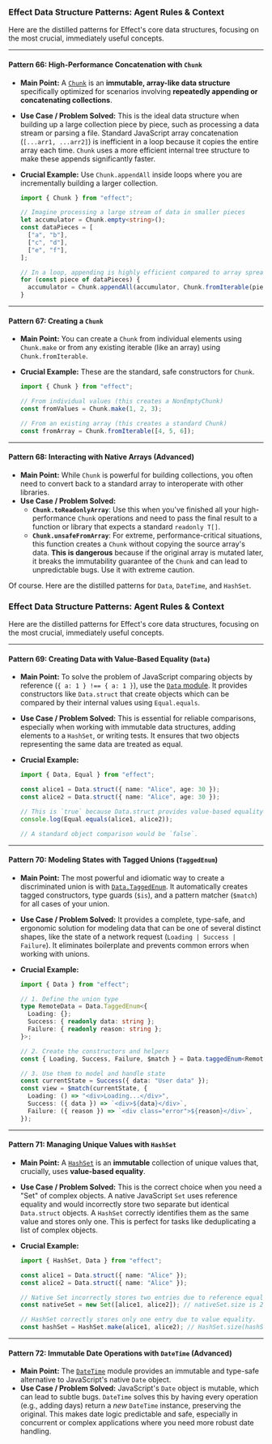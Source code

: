 ### Effect Data Structure Patterns: Agent Rules & Context

Here are the distilled patterns for Effect's core data structures, focusing on the most crucial, immediately useful concepts.

---

#### **Pattern 66: High-Performance Concatenation with `Chunk`**

- **Main Point:** A [`Chunk`](<https://www.google.com/search?q=%5Bhttps://effect.website/docs/data-types/chunk/%5D(https://effect.website/docs/data-types/chunk/)>) is an **immutable, array-like data structure** specifically optimized for scenarios involving **repeatedly appending or concatenating collections**.

- **Use Case / Problem Solved:** This is the ideal data structure when building up a large collection piece by piece, such as processing a data stream or parsing a file. Standard JavaScript array concatenation (`[...arr1, ...arr2]`) is inefficient in a loop because it copies the entire array each time. `Chunk` uses a more efficient internal tree structure to make these appends significantly faster.

- **Crucial Example:** Use `Chunk.appendAll` inside loops where you are incrementally building a larger collection.

  ```typescript
  import { Chunk } from "effect";

  // Imagine processing a large stream of data in smaller pieces
  let accumulator = Chunk.empty<string>();
  const dataPieces = [
    ["a", "b"],
    ["c", "d"],
    ["e", "f"],
  ];

  // In a loop, appending is highly efficient compared to array spreading
  for (const piece of dataPieces) {
    accumulator = Chunk.appendAll(accumulator, Chunk.fromIterable(piece));
  }
  ```

---

#### **Pattern 67: Creating a `Chunk`**

- **Main Point:** You can create a `Chunk` from individual elements using `Chunk.make` or from any existing iterable (like an array) using `Chunk.fromIterable`.

- **Crucial Example:** These are the standard, safe constructors for `Chunk`.

  ```typescript
  import { Chunk } from "effect";

  // From individual values (this creates a NonEmptyChunk)
  const fromValues = Chunk.make(1, 2, 3);

  // From an existing array (this creates a standard Chunk)
  const fromArray = Chunk.fromIterable([4, 5, 6]);
  ```

---

#### **Pattern 68: Interacting with Native Arrays (Advanced)**

- **Main Point:** While `Chunk` is powerful for building collections, you often need to convert back to a standard array to interoperate with other libraries.
- **Use Case / Problem Solved:**
  - **`Chunk.toReadonlyArray`**: Use this when you've finished all your high-performance `Chunk` operations and need to pass the final result to a function or library that expects a standard `readonly T[]`.
  - **`Chunk.unsafeFromArray`**: For extreme, performance-critical situations, this function creates a `Chunk` without copying the source array's data. **This is dangerous** because if the original array is mutated later, it breaks the immutability guarantee of the `Chunk` and can lead to unpredictable bugs. Use it with extreme caution.

Of course. Here are the distilled patterns for `Data`, `DateTime`, and `HashSet`.

### Effect Data Structure Patterns: Agent Rules & Context

Here are the distilled patterns for Effect's core data structures, focusing on the most crucial, immediately useful concepts.

---

#### **Pattern 69: Creating Data with Value-Based Equality (`Data`)**

- **Main Point:** To solve the problem of JavaScript comparing objects by reference (`{ a: 1 } !== { a: 1 }`), use the [`Data` module](<https://www.google.com/search?q=%5Bhttps://effect.website/docs/data-types/data/%5D(https://effect.website/docs/data-types/data/)>). It provides constructors like `Data.struct` that create objects which can be compared by their internal values using `Equal.equals`.

- **Use Case / Problem Solved:** This is essential for reliable comparisons, especially when working with immutable data structures, adding elements to a `HashSet`, or writing tests. It ensures that two objects representing the same data are treated as equal.

- **Crucial Example:**

  ```typescript
  import { Data, Equal } from "effect";

  const alice1 = Data.struct({ name: "Alice", age: 30 });
  const alice2 = Data.struct({ name: "Alice", age: 30 });

  // This is `true` because Data.struct provides value-based equality.
  console.log(Equal.equals(alice1, alice2));

  // A standard object comparison would be `false`.
  ```

---

#### **Pattern 70: Modeling States with Tagged Unions (`TaggedEnum`)**

- **Main Point:** The most powerful and idiomatic way to create a discriminated union is with [`Data.TaggedEnum`](<https://www.google.com/search?q=%5Bhttps://effect.website/docs/data-types/data/%23union-of-tagged-structs%5D(https://effect.website/docs/data-types/data/%23union-of-tagged-structs)>). It automatically creates tagged constructors, type guards (`$is`), and a pattern matcher (`$match`) for all cases of your union.

- **Use Case / Problem Solved:** It provides a complete, type-safe, and ergonomic solution for modeling data that can be one of several distinct shapes, like the state of a network request (`Loading | Success | Failure`). It eliminates boilerplate and prevents common errors when working with unions.

- **Crucial Example:**

  ```typescript
  import { Data } from "effect";

  // 1. Define the union type
  type RemoteData = Data.TaggedEnum<{
    Loading: {};
    Success: { readonly data: string };
    Failure: { readonly reason: string };
  }>;

  // 2. Create the constructors and helpers
  const { Loading, Success, Failure, $match } = Data.taggedEnum<RemoteData>();

  // 3. Use them to model and handle state
  const currentState = Success({ data: "User data" });
  const view = $match(currentState, {
    Loading: () => "<div>Loading...</div>",
    Success: ({ data }) => `<div>${data}</div>`,
    Failure: ({ reason }) => `<div class="error">${reason}</div>`,
  });
  ```

---

#### **Pattern 71: Managing Unique Values with `HashSet`**

- **Main Point:** A [`HashSet`](<https://www.google.com/search?q=%5Bhttps://effect.website/docs/data-types/hash-set/%5D(https://effect.website/docs/data-types/hash-set/)>) is an **immutable** collection of unique values that, crucially, uses **value-based equality**.

- **Use Case / Problem Solved:** This is the correct choice when you need a "Set" of complex objects. A native JavaScript `Set` uses reference equality and would incorrectly store two separate but identical `Data.struct` objects. A `HashSet` correctly identifies them as the same value and stores only one. This is perfect for tasks like deduplicating a list of complex objects.

- **Crucial Example:**

  ```typescript
  import { HashSet, Data } from "effect";

  const alice1 = Data.struct({ name: "Alice" });
  const alice2 = Data.struct({ name: "Alice" });

  // Native Set incorrectly stores two entries due to reference equality.
  const nativeSet = new Set([alice1, alice2]); // nativeSet.size is 2

  // HashSet correctly stores only one entry due to value equality.
  const hashSet = HashSet.make(alice1, alice2); // HashSet.size(hashSet) is 1
  ```

---

#### **Pattern 72: Immutable Date Operations with `DateTime` (Advanced)**

- **Main Point:** The [`DateTime`](<https://www.google.com/search?q=%5Bhttps://effect.website/docs/data-types/datetime/%5D(https://effect.website/docs/data-types/datetime/)>) module provides an immutable and type-safe alternative to JavaScript's native `Date` object.
- **Use Case / Problem Solved:** JavaScript's `Date` object is mutable, which can lead to subtle bugs. `DateTime` solves this by having every operation (e.g., adding days) return a _new_ `DateTime` instance, preserving the original. This makes date logic predictable and safe, especially in concurrent or complex applications where you need more robust date handling.
